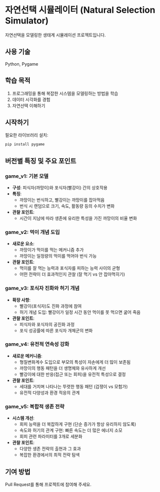 # 자연선택 시뮬레이터 (Natural Selection Simulator)

자연선택을 모델링한 생태계 시뮬레이션 프로젝트입니다.  

## 사용 기술
Python, Pygame

## 학습 목적

1. 프로그래밍을 통해 복잡한 시스템을 모델링하는 방법을 학습
2. 데이터 시각화를 경험
3. 자연선택 이해하기

## 시작하기

필요한 라이브러리 설치:

```bash
pip install pygame
```

## 버전별 특징 및 주요 포인트

### game_v1: 기본 모델
- **구성**: 피식자(까망이)와 포식자(빨강이) 간의 상호작용
- **특징**: 
  - 까망이는 번식하고, 빨강이는 까망이를 잡아먹음
  - 번식 시 랜덤으로 크기, 속도, 활동량 등의 수치가 변화
- **관찰 포인트**: 
  - 시간이 지남에 따라 생존에 유리한 특성을 가진 까망이의 비율 변화

### game_v2: 먹이 개념 도입
- **새로운 요소**: 
  - 까망이가 먹이를 먹는 메커니즘 추가
  - 까망이는 일정량의 먹이를 먹어야 번식 가능
- **관찰 포인트**: 
  - 먹이를 잘 먹는 능력과 포식자를 피하는 능력 사이의 균형
  - 어떤 전략이 더 효과적인지 관찰 (잘 먹기 vs 안 잡아먹히기)

### game_v3: 포식자 진화와 허기 개념
- **확장 사항**: 
  - 빨강이(포식자)도 진화 과정에 참여
  - 허기 개념 도입: 빨강이가 일정 시간 동안 먹이를 못 먹으면 굶어 죽음
- **관찰 포인트**: 
  - 피식자와 포식자의 공진화 과정
  - 포식 성공률에 따른 포식자 개체군의 변화

### game_v4: 유전적 연속성 강화
- **새로운 메커니즘**: 
  - 형질변화계수 도입으로 부모의 특성이 자손에게 더 많이 보존됨
  - 까망이의 행동 패턴을 더 생명체와 유사하게 개선
  - 빨강이에 대한 반응(접근 또는 회피)을 유전적 특성으로 결정
- **관찰 포인트**: 
  - 세대를 거치며 나타나는 뚜렷한 행동 패턴 (겁쟁이 vs 모험가)
  - 유전적 다양성과 환경 적응의 관계

### game_v5: 복합적 생존 전략
- **시스템 개선**: 
  - 회피 능력을 더 복잡하게 구현 (단순 증가가 항상 유리하지 않도록)
  - 속도와 허기의 관계 구현: 빠른 속도는 더 많은 에너지 소모
  - 회피 관련 파라미터를 3개로 세분화
- **관찰 포인트**: 
  - 다양한 생존 전략의 출현과 그 효과
  - 복잡한 환경에서의 최적 전략 탐색

## 기여 방법

Pull Request를 통해 프로젝트에 참여해 주세요.
